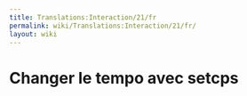 ```yaml
---
title: Translations:Interaction/21/fr
permalink: wiki/Translations:Interaction/21/fr/
layout: wiki
---
```


# Changer le tempo avec setcps

